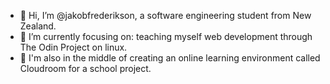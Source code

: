 - 👋 Hi, I’m @jakobfrederikson, a software engineering student from New Zealand.
- 🌱 I’m currently focusing on: teaching myself web development through The Odin Project on linux.
- 📕 I'm also in the middle of creating an online learning environment called Cloudroom for a school project.

<!---
jakobfrederikson/jakobfrederikson is a ✨ special ✨ repository because its `README.md` (this file) appears on your GitHub profile.
You can click the Preview link to take a look at your changes.
--->
